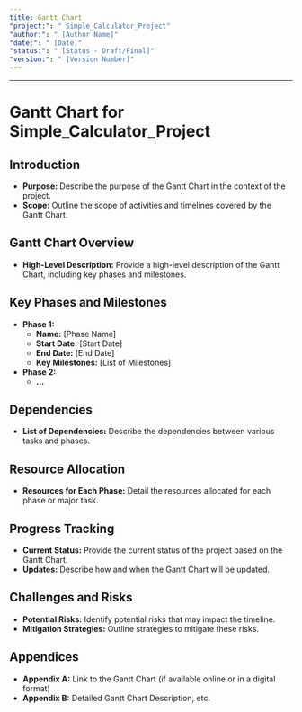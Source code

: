 ```yaml
---
title: Gantt Chart
"project:": " Simple_Calculator_Project"
"author:": " [Author Name]"
"date:": " [Date]"
"status:": " [Status - Draft/Final]"
"version:": " [Version Number]"
---
```

---
# Gantt Chart for Simple_Calculator_Project

## Introduction

- **Purpose:** Describe the purpose of the Gantt Chart in the context of the project.
- **Scope:** Outline the scope of activities and timelines covered by the Gantt Chart.

## Gantt Chart Overview

- **High-Level Description:** Provide a high-level description of the Gantt Chart, including key phases and milestones.

## Key Phases and Milestones

- **Phase 1:** 
  - **Name:** [Phase Name]
  - **Start Date:** [Start Date]
  - **End Date:** [End Date]
  - **Key Milestones:** [List of Milestones]
- **Phase 2:** 
  - **...**

## Dependencies

- **List of Dependencies:** Describe the dependencies between various tasks and phases.

## Resource Allocation

- **Resources for Each Phase:** Detail the resources allocated for each phase or major task.

## Progress Tracking

- **Current Status:** Provide the current status of the project based on the Gantt Chart.
- **Updates:** Describe how and when the Gantt Chart will be updated.

## Challenges and Risks

- **Potential Risks:** Identify potential risks that may impact the timeline.
- **Mitigation Strategies:** Outline strategies to mitigate these risks.

## Appendices

- **Appendix A:** Link to the Gantt Chart (if available online or in a digital format)
- **Appendix B:** Detailed Gantt Chart Description, etc.

